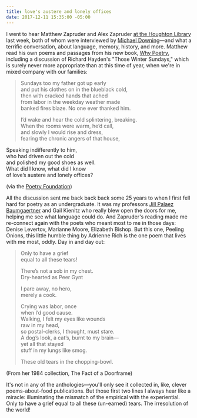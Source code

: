 ```yaml
---
title: love's austere and lonely offices
date: 2017-12-11 15:35:00 -05:00
---
```


I went to hear Matthew Zapruder and Alex Zapruder [at the Houghton Library](http://houghton75.org/?event=the-artifactual-consciousness-a-nonfiction-poetry-reading-and-discussion) last week, both of whom were interviewed by [Michael Downing](http://michaeldowningbooks.com/)—and what a terrific conversation, about language, memory, history, and more. Matthew read his own poems and passages from his new book, [Why Poetry](https://www.harpercollins.com/9780062343079/why-poetry), including a discussion of Richard Hayden's "Those Winter Sundays," which is surely never more appropriate than at this time of year, when we're in mixed company with our families:

>Sundays too my father got up early<br/> 
and put his clothes on in the blueblack cold,<br/> 
then with cracked hands that ached<br/> 
from labor in the weekday weather made<br/> 
banked fires blaze. No one ever thanked him. 
>
>I’d wake and hear the cold splintering, breaking.<br/> 
When the rooms were warm, he’d call,<br/> 
and slowly I would rise and dress,<br/> 
fearing the chronic angers of that house,<br/> 
>
Speaking indifferently to him,<br/> 
who had driven out the cold<br/> 
and polished my good shoes as well.<br/> 
What did I know, what did I know<br/> 
of love’s austere and lonely offices?<br/>

(via the [Poetry Foundation](https://www.poetryfoundation.org/poems/46461/those-winter-sundays))

All the discussion sent me back back back some 25 years to when I first fell hard for poetry as an undergraduate. It was my professors [Jill Palaez Baumgaertner](https://www.wheaton.edu/academics/programs/english/faculty/faculty-emeriti/jill-pelaez-baumgaertner-phd/) and Gail Kienitz who really blew open the doors for me, helping me see what language could do. And Zapruder's reading made me re-connect again with the poets who meant most to me in those days: Denise Levertov, Marianne Moore, Elizabeth Bishop. But this one, Peeling Onions, this little humble thing by Adrienne Rich is the one poem that lives with me most, oddly. Day in and day out:

>Only to have a grief<br/>
equal to all these tears!
>
>There’s not a sob in my chest.<br/>
Dry-hearted as Peer Gynt<br/>
>
>I pare away, no hero,<br/>
merely a cook.
>
>Crying was labor, once<br/>
when I’d good cause.<br/>
Walking, I felt my eyes like wounds<br/>
raw in my head,<br/>
so postal-clerks, I thought, must stare.<br/>
A dog’s look, a cat’s, burnt to my brain—<br/>
yet all that stayed<br/>
stuff in my lungs like smog.<br/>
>
>These old tears in the chopping-bowl.

(From her 1984 collection, The Fact of a Doorframe)

It's not in any of the anthologies—you'll only see it collected in, like, clever poems-about-food publications. But those first two lines I always hear like a miracle: illuminating the mismatch of the empirical with the experiential. Only to have a grief equal to all these (un-earned) tears. The irresolution of the world!

